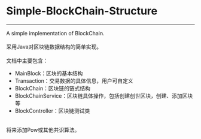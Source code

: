 # Simple-BlockChain-Structure
-----------------------------
A simple implementation of BlockChain.
<br> <br>
采用Java对区块链数据结构的简单实现。
<br><br>
文档中主要包含：
 - MainBlock：区块的基本结构
 - Transaction：交易数据的具体信息，用户可自定义
 - BlockChain：区块链的链式结构
 - BlockChainService：区块链具体操作，包括创建创世区块，创建、添加区块等
 - BlockController：区块链测试类
<br>
将来添加Pow或其他共识算法。

